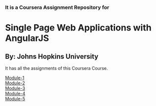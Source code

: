 <h3>It is a Coursera Assignment Repository for
<h1>Single Page Web Applications with AngularJS
<h2>By: Johns Hopkins University</h2>

It has all the assignments of this Coursera Course.

<a href="https://g-ajinkya.github.io/Coursera-AngularJS-Assignment/Module-1/" target="_blank">Module-1</a><br>
<a href="https://g-ajinkya.github.io/Coursera-AngularJS-Assignment/Module-2/" target="_blank">Module-2</a><br>
<a href="https://g-ajinkya.github.io/Coursera-AngularJS-Assignment/Module-3/" target="_blank">Module-3</a><br>
<a href="https://g-ajinkya.github.io/Coursera-AngularJS-Assignment/Module-4/" target="_blank">Module-4</a><br>
<a href="https://g-ajinkya.github.io/Coursera-AngularJS-Assignment/Module-5/" target="_blank">Module-5</a>
